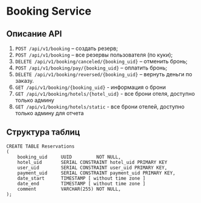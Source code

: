 # Booking Service

## Описание API
1. `POST /api/v1/booking` – создать резерв;
2. `POST /api/v1/booking` – все резервы пользователя (по куки);
3. `DELETE /api/v1/booking/canceled/{booking_uid}` – отменить бронь;
4. `POST /api/v1/booking/pay/{booking_uid}` – оплатить бронь;
5. `DELETE /api/v1/booking/reversed/{booking_uid}` – вернуть деньги по заказу.
6. `GET /api/v1/booking/{booking_uid}` - информация о брони
7. `GET /api/v1/booking/hotels/{hotel_uid}` - все брони отеля, доступно только админу
8. `GET /api/v1/booking/hotels/static` - все брони отелей, доступно только админу для отчета

## Структура таблиц
```postgresql
CREATE TABLE Reservations
(
    booking_uid     UUID         NOT NULL,
    hotel_uid       SERIAL CONSTRAINT hotel_uid PRIMARY KEY
    user_uid        SERIAL CONSTRAINT user_uid PRIMARY KEY,
    payment_uid     SERIAL CONSTRAINT payment_uid PRIMARY KEY,
    date_start      TIMESTAMP [ without time zone ]
    date_end        TIMESTAMP [ without time zone ]
    comment         VARCHAR(255) NOT NULL,
);